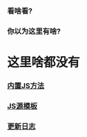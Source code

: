 

### 看啥看?
### 你以为这里有啥?

# 这里啥都没有


### [内置JS方法](./JS_SOURCE_METHOD.md)

### [JS源模板](./JS_SOURCE_TEMPLATE.md)

### [更新日志](./UPDATE.MD)